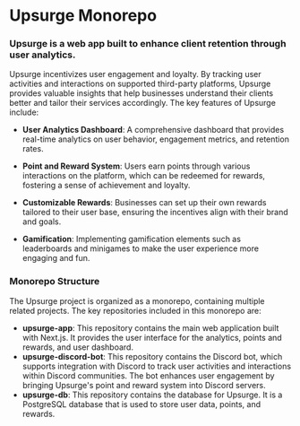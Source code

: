 
# Upsurge Monorepo

### Upsurge is a web app built to enhance client retention through user analytics.

Upsurge incentivizes user engagement and loyalty. By tracking user activities and interactions on supported third-party platforms, Upsurge provides valuable insights that help businesses understand their clients better and tailor their services accordingly. The key features of Upsurge include:

-  **User Analytics Dashboard**: A comprehensive dashboard that provides real-time analytics on user behavior, engagement metrics, and retention rates.

-  **Point and Reward System**: Users earn points through various interactions on the platform, which can be redeemed for rewards, fostering a sense of achievement and loyalty.

-  **Customizable Rewards**: Businesses can set up their own rewards tailored to their user base, ensuring the incentives align with their brand and goals.

-  **Gamification**: Implementing gamification elements such as leaderboards and minigames to make the user experience more engaging and fun.

### Monorepo Structure

The Upsurge project is organized as a monorepo, containing multiple related projects. The key repositories included in this monorepo are:

-   **upsurge-app**: This repository contains the main web application built with Next.js. It provides the user interface for the analytics, points and rewards, and user dashboard.
-   **upsurge-discord-bot**: This repository contains the Discord bot, which supports integration with Discord to track user activities and interactions within Discord communities. The bot enhances user engagement by bringing Upsurge's point and reward system into Discord servers.
- **upsurge-db**: This repository contains the database for Upsurge. It is a PostgreSQL database that is used to store user data, points, and rewards.